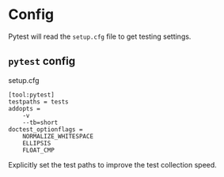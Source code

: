 # Config
Pytest will read the `setup.cfg` file to get testing settings.

## `pytest` config
setup.cfg
```
[tool:pytest]
testpaths = tests
addopts =
    -v
    --tb=short
doctest_optionflags =
    NORMALIZE_WHITESPACE
    ELLIPSIS
    FLOAT_CMP
```
Explicitly set the test paths to improve the test collection speed.
